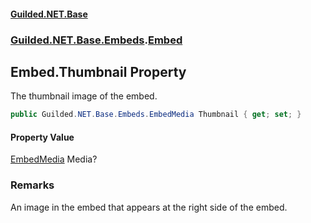 #### [Guilded.NET.Base](Guilded_NET_Base.md 'Guilded.NET.Base')
### [Guilded.NET.Base.Embeds](Guilded_NET_Base.md#Guilded_NET_Base_Embeds 'Guilded.NET.Base.Embeds').[Embed](Embed.md 'Guilded.NET.Base.Embeds.Embed')
## Embed.Thumbnail Property
The thumbnail image of the embed.  
```csharp
public Guilded.NET.Base.Embeds.EmbedMedia Thumbnail { get; set; }
```
#### Property Value
[EmbedMedia](EmbedMedia.md 'Guilded.NET.Base.Embeds.EmbedMedia')
Media?
### Remarks
An image in the embed that appears at the right side of the embed.  
